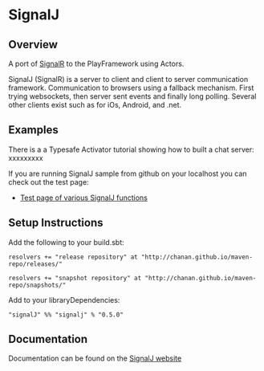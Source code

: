 SignalJ
=======

Overview
--------

A port of [SignalR](http://asp.net/signalr) to the PlayFramework using Actors.

SignalJ (SignalR) is a server to client and client to server communication framework. Communication
to browsers using a fallback mechanism. First trying websockets, then server sent events and finally long polling.
Several other clients exist such as for iOs, Android, and .net.

Examples
--------

There is a a Typesafe Activator tutorial showing how to built a chat server: xxxxxxxxx

If you are running SignalJ sample from github on your localhost you can check out the test page:

* [Test page of various SignalJ functions](http://localhost:9000/test)

Setup Instructions
------------------

Add the following to your build.sbt:

```
resolvers += "release repository" at "http://chanan.github.io/maven-repo/releases/"

resolvers += "snapshot repository" at "http://chanan.github.io/maven-repo/snapshots/"
```

Add to your libraryDependencies:

```
"signalJ" %% "signalj" % "0.5.0"
```

Documentation
------------

Documentation can be found on the [SignalJ website](http://signalj.io/)